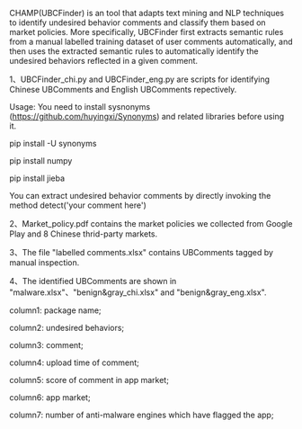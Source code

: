 CHAMP(UBCFinder) is an tool that adapts text mining and NLP techniques to identify undesired behavior comments and classify them based on market policies. 
More specifically, UBCFinder first extracts semantic rules from a manual labelled training dataset of user comments automatically, 
and then uses the extracted semantic rules to automatically identify the undesired behaviors reflected in a given comment.

1、UBCFinder_chi.py and UBCFinder_eng.py are scripts for identifying Chinese UBComments and English UBComments repectively.

Usage: You need to install sysnonyms (https://github.com/huyingxi/Synonyms) and related libraries before using it.

pip install -U synonyms

pip install numpy

pip install jieba

You can extract undesired behavior comments by directly invoking the method detect('your comment here')

2、Market_policy.pdf contains the market policies we collected from Google Play and 8 Chinese thrid-party markets.

3、The file "labelled comments.xlsx" contains UBComments tagged by manual inspection.

4、The identified UBComments are shown in "malware.xlsx"、"benign&gray_chi.xlsx" and "benign&gray_eng.xlsx".

column1: package name;

column2: undesired behaviors;

column3: comment;

column4: upload time of comment;

column5: score of comment in app market;

column6: app market;

column7: number of anti-malware engines which have flagged the app;
